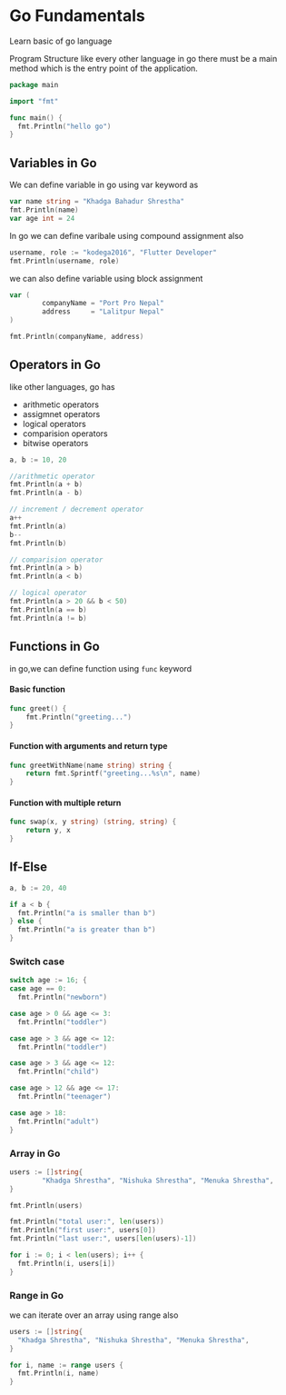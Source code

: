 # Go Fundamentals
Learn basic of go language 

Program Structure
like every other language in go there must be a main method which is the entry point of the application.
```go
package main

import "fmt"

func main() {
  fmt.Println("hello go")
}
```

## Variables in Go
We can define variable in go using var keyword as 
```go
var name string = "Khadga Bahadur Shrestha"
fmt.Println(name)
var age int = 24
```

In go we can define varibale using compound assignment also
```go
username, role := "kodega2016", "Flutter Developer"
fmt.Println(username, role)
```

we can also define variable using block assignment
```go
var (
		companyName = "Port Pro Nepal"
		address     = "Lalitpur Nepal"
)

fmt.Println(companyName, address)
```

## Operators in Go
like other languages, go has
- arithmetic operators
- assigmnet operators
- logical operators
- comparision operators
- bitwise operators

```go
a, b := 10, 20

//arithmetic operator
fmt.Println(a + b)
fmt.Println(a - b)

// increment / decrement operator
a++
fmt.Println(a)
b--
fmt.Println(b)

// comparision operator
fmt.Println(a > b)
fmt.Println(a < b)

// logical operator
fmt.Println(a > 20 && b < 50)
fmt.Println(a == b)
fmt.Println(a != b)
```

## Functions in Go
in go,we can define function using `func` keyword


#### Basic function

```go
func greet() {
	fmt.Println("greeting...")
}
```

#### Function with arguments and return type
```go
func greetWithName(name string) string {
	return fmt.Sprintf("greeting...%s\n", name)
}
```

#### Function with multiple return
```go
func swap(x, y string) (string, string) {
	return y, x
}
```

## If-Else
```go
a, b := 20, 40

if a < b {
  fmt.Println("a is smaller than b")
} else {
  fmt.Println("a is greater than b")
}
```

### Switch case
```go
switch age := 16; {
case age == 0:
  fmt.Println("newborn")

case age > 0 && age <= 3:
  fmt.Println("toddler")

case age > 3 && age <= 12:
  fmt.Println("toddler")

case age > 3 && age <= 12:
  fmt.Println("child")

case age > 12 && age <= 17:
  fmt.Println("teenager")

case age > 18:
  fmt.Println("adult")
}
```

### Array in Go
```go
users := []string{
		"Khadga Shrestha", "Nishuka Shrestha", "Menuka Shrestha",
}

fmt.Println(users)

fmt.Println("total user:", len(users))
fmt.Println("first user:", users[0])
fmt.Println("last user:", users[len(users)-1])

for i := 0; i < len(users); i++ {
  fmt.Println(i, users[i])
}
```

### Range in Go
we can iterate over an array using range also
```go
users := []string{
  "Khadga Shrestha", "Nishuka Shrestha", "Menuka Shrestha",
}

for i, name := range users {
  fmt.Println(i, name)
}
```